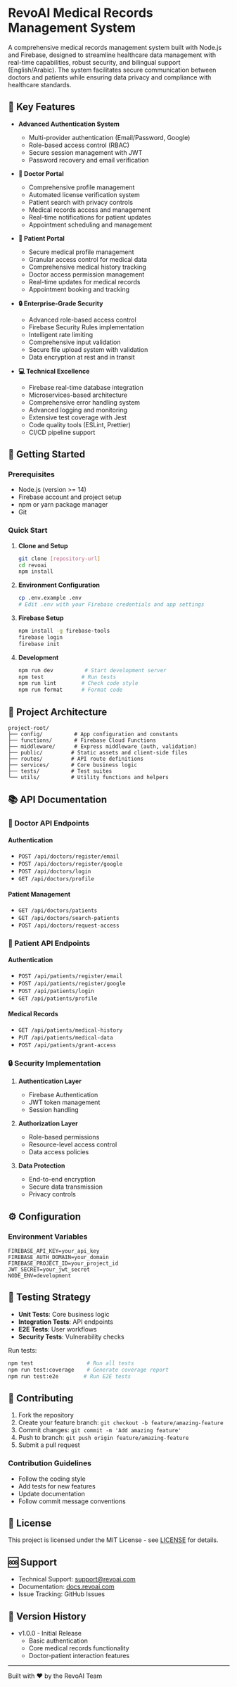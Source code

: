 # RevoAI Medical Records Management System

A comprehensive medical records management system built with Node.js and Firebase, designed to streamline healthcare data management with real-time capabilities, robust security, and bilingual support (English/Arabic). The system facilitates secure communication between doctors and patients while ensuring data privacy and compliance with healthcare standards.

## 🌟 Key Features

- **Advanced Authentication System**
  - Multi-provider authentication (Email/Password, Google)
  - Role-based access control (RBAC)
  - Secure session management with JWT
  - Password recovery and email verification

- **🏥 Doctor Portal**
  - Comprehensive profile management
  - Automated license verification system
  - Patient search with privacy controls
  - Medical records access and management
  - Real-time notifications for patient updates
  - Appointment scheduling and management

- **👤 Patient Portal**
  - Secure medical profile management
  - Granular access control for medical data
  - Comprehensive medical history tracking
  - Doctor access permission management
  - Real-time updates for medical records
  - Appointment booking and tracking

- **🔒 Enterprise-Grade Security**
  - Advanced role-based access control
  - Firebase Security Rules implementation
  - Intelligent rate limiting
  - Comprehensive input validation
  - Secure file upload system with validation
  - Data encryption at rest and in transit

- **💻 Technical Excellence**
  - Firebase real-time database integration
  - Microservices-based architecture
  - Comprehensive error handling system
  - Advanced logging and monitoring
  - Extensive test coverage with Jest
  - Code quality tools (ESLint, Prettier)
  - CI/CD pipeline support

## 🚀 Getting Started

### Prerequisites

- Node.js (version >= 14)
- Firebase account and project setup
- npm or yarn package manager
- Git

### Quick Start

1. **Clone and Setup**
   ```bash
   git clone [repository-url]
   cd revoai
   npm install
   ```

2. **Environment Configuration**
   ```bash
   cp .env.example .env
   # Edit .env with your Firebase credentials and app settings
   ```

3. **Firebase Setup**
   ```bash
   npm install -g firebase-tools
   firebase login
   firebase init
   ```

4. **Development**
   ```bash
   npm run dev          # Start development server
   npm test            # Run tests
   npm run lint        # Check code style
   npm run format      # Format code
   ```

## 📁 Project Architecture

```
project-root/
├── config/          # App configuration and constants
├── functions/       # Firebase Cloud Functions
├── middleware/      # Express middleware (auth, validation)
├── public/         # Static assets and client-side files
├── routes/         # API route definitions
├── services/       # Core business logic
├── tests/          # Test suites
└── utils/          # Utility functions and helpers
```

## 📚 API Documentation

### 🏥 Doctor API Endpoints

#### Authentication
- `POST /api/doctors/register/email`
- `POST /api/doctors/register/google`
- `POST /api/doctors/login`
- `GET /api/doctors/profile`

#### Patient Management
- `GET /api/doctors/patients`
- `GET /api/doctors/search-patients`
- `POST /api/doctors/request-access`

### 👤 Patient API Endpoints

#### Authentication
- `POST /api/patients/register/email`
- `POST /api/patients/register/google`
- `POST /api/patients/login`
- `GET /api/patients/profile`

#### Medical Records
- `GET /api/patients/medical-history`
- `PUT /api/patients/medical-data`
- `POST /api/patients/grant-access`

### 🔒 Security Implementation

1. **Authentication Layer**
   - Firebase Authentication
   - JWT token management
   - Session handling

2. **Authorization Layer**
   - Role-based permissions
   - Resource-level access control
   - Data access policies

3. **Data Protection**
   - End-to-end encryption
   - Secure data transmission
   - Privacy controls

## ⚙️ Configuration

### Environment Variables

```env
FIREBASE_API_KEY=your_api_key
FIREBASE_AUTH_DOMAIN=your_domain
FIREBASE_PROJECT_ID=your_project_id
JWT_SECRET=your_jwt_secret
NODE_ENV=development
```

## 🧪 Testing Strategy

- **Unit Tests**: Core business logic
- **Integration Tests**: API endpoints
- **E2E Tests**: User workflows
- **Security Tests**: Vulnerability checks

Run tests:
```bash
npm test                 # Run all tests
npm run test:coverage    # Generate coverage report
npm run test:e2e        # Run E2E tests
```

## 🤝 Contributing

1. Fork the repository
2. Create your feature branch: `git checkout -b feature/amazing-feature`
3. Commit changes: `git commit -m 'Add amazing feature'`
4. Push to branch: `git push origin feature/amazing-feature`
5. Submit a pull request

### Contribution Guidelines
- Follow the coding style
- Add tests for new features
- Update documentation
- Follow commit message conventions

## 📄 License

This project is licensed under the MIT License - see [LICENSE](LICENSE) for details.

## 🆘 Support

- Technical Support: [support@revoai.com](mailto:support@revoai.com)
- Documentation: [docs.revoai.com](https://docs.revoai.com)
- Issue Tracking: GitHub Issues

## 🔄 Version History

- v1.0.0 - Initial Release
  - Basic authentication
  - Core medical records functionality
  - Doctor-patient interaction features

---

Built with ❤️ by the RevoAI Team
